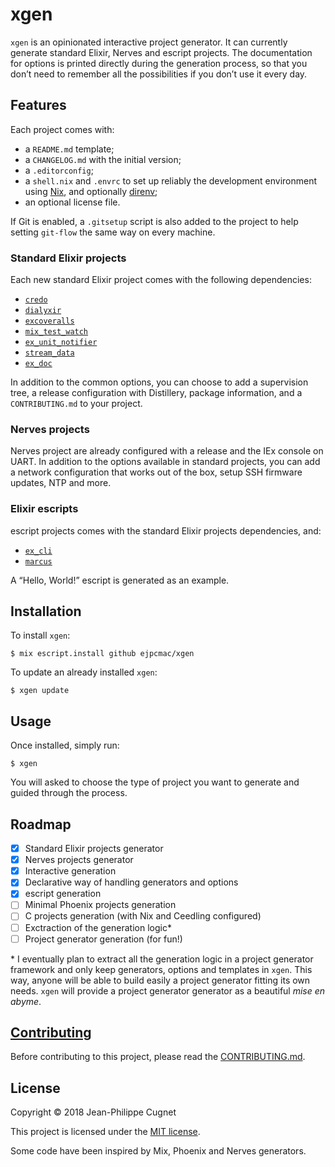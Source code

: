 # xgen

`xgen` is an opinionated interactive project generator. It can currently
generate standard Elixir, Nerves and escript projects. The documentation for
options is printed directly during the generation process, so that you don’t
need to remember all the possibilities if you don’t use it every day.

## Features

Each project comes with:

* a `README.md` template;
* a `CHANGELOG.md` with the initial version;
* a `.editorconfig`;
* a `shell.nix` and `.envrc` to set up reliably the development environment
    using [Nix](https://nixos.org/nix/), and optionally
    [direnv](https://github.com/direnv/direnv);
* an optional license file.

If Git is enabled, a `.gitsetup` script is also added to the project to help
setting `git-flow` the same way on every machine.

### Standard Elixir projects

Each new standard Elixir project comes with the following dependencies:

* [`credo`](https://github.com/rrrene/credo)
* [`dialyxir`](https://github.com/jeremyjh/dialyxir)
* [`excoveralls`](https://github.com/parroty/excoveralls)
* [`mix_test_watch`](https://github.com/lpil/mix-test.watch)
* [`ex_unit_notifier`](https://github.com/navinpeiris/ex_unit_notifier)
* [`stream_data`](https://github.com/whatyouhide/stream_data)
* [`ex_doc`](https://github.com/elixir-lang/ex_doc)

In addition to the common options, you can choose to add a supervision tree, a
release configuration with Distillery, package information, and a
`CONTRIBUTING.md` to your project.

### Nerves projects

Nerves project are already configured with a release and the IEx console on
UART. In addition to the options available in standard projects, you can add a
network configuration that works out of the box, setup SSH firmware updates, NTP
and more.

### Elixir escripts

escript projects comes with the standard Elixir projects dependencies, and:

* [`ex_cli`](https://github.com/danhper/ex_cli)
* [`marcus`](https://github.com/ejpcmac/marcus)

A “Hello, World!” escript is generated as an example.

## Installation

To install `xgen`:

    $ mix escript.install github ejpcmac/xgen

To update an already installed `xgen`:

    $ xgen update

## Usage

Once installed, simply run:

    $ xgen

You will asked to choose the type of project you want to generate and guided
through the process.

## Roadmap

* [x] Standard Elixir projects generator
* [x] Nerves projects generator
* [x] Interactive generation
* [x] Declarative way of handling generators and options
* [x] escript generation
* [ ] Minimal Phoenix projects generation
* [ ] C projects generation (with Nix and Ceedling configured)
* [ ] Exctraction of the generation logic\*
* [ ] Project generator generation (for fun!)

\* I eventually plan to extract all the generation logic in a project generator
framework and only keep generators, options and templates in `xgen`. This way,
anyone will be able to build easily a project generator fitting its own needs.
`xgen` will provide a project generator generator as a beautiful *mise en
abyme*.

## [Contributing](CONTRIBUTING.md)

Before contributing to this project, please read the
[CONTRIBUTING.md](CONTRIBUTING.md).

## License

Copyright © 2018 Jean-Philippe Cugnet

This project is licensed under the [MIT license](LICENSE).

Some code have been inspired by Mix, Phoenix and Nerves generators.
